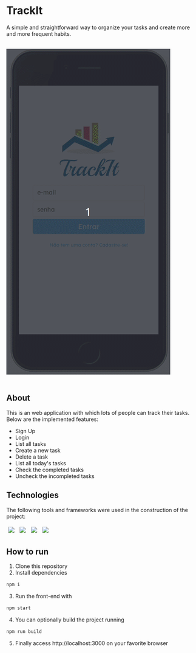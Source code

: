 # TrackIt

A simple and straightforward way to organize your tasks and create more and more frequent habits.
</br>
</br>


<img src="/src/images/trackit-peek.gif"/>
</br>
</br>

## About

This is an web application with which lots of people can track their tasks. Below are the implemented features:

- Sign Up
- Login
- List all tasks
- Create a new task
- Delete a task
- List all today's tasks
- Check the completed tasks
- Uncheck the incompleted tasks


## Technologies
The following tools and frameworks were used in the construction of the project:<br>
<p>
  <img style='margin: 5px;' src='https://img.shields.io/badge/CSS3-1572B6?style=for-the-badge&logo=css3&logoColor=white'>
  <img style='margin: 5px;' src='https://img.shields.io/badge/HTML5-E34F26?style=for-the-badge&logo=html5&logoColor=white'>
  <img style='margin: 5px;' src='https://img.shields.io/badge/JavaScript-323330?style=for-the-badge&logo=javascript&logoColor=F7DF1E'>
  <img style='margin: 5px;' src='https://img.shields.io/badge/styled--components-DB7093?style=for-the-badge&logo=styled-components&logoColor=white'>
</p>

## How to run

1. Clone this repository
2. Install dependencies
```bash
npm i
```
3. Run the front-end with
```bash
npm start
```
4. You can optionally build the project running
```bash
npm run build
```
5. Finally access http://localhost:3000 on your favorite browser
